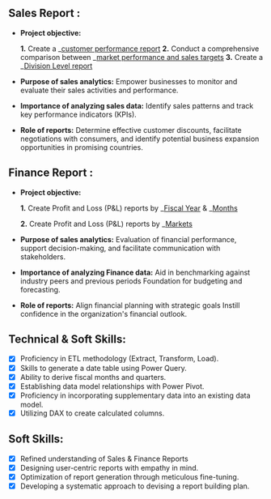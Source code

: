 ## Sales Report :


- **Project objective:** 

    **1.** Create a _[customer performance report](https://github.com/rachita-2004/Excel-Sales-Finance-Analysis-/blob/main/customer%20net%20sales_report.pdf)
    **2.** Conduct a comprehensive comparison between _[market performance and sales targets](https://github.com/rachita-2004/Excel-Sales-Finance-Analysis-/blob/main/market%20net%20sales%20performance.pdf)
    **3.** Create a _[Division Level report](https://github.com/rachita-2004/Excel-Sales-Finance-Analysis-/blob/main/Division%20Level%20Report.pdf)
- **Purpose of sales analytics:** Empower businesses to monitor and evaluate their sales activities and performance.

- **Importance of analyzing sales data:** Identify sales patterns and track key performance indicators (KPIs).

- **Role of reports:** Determine effective customer discounts, facilitate negotiations with consumers, and identify potential business expansion opportunities in promising countries.


## Finance Report :

- **Project objective:** 

    **1.** Create Profit and Loss (P&L) reports by _[Fiscal Year](https://github.com/rachita-2004/Excel-Sales-Finance-Analysis-/blob/main/P%26l%20year.pdf) & _[Months](https://github.com/rachita-2004/Excel-Sales-Finance-Analysis-/blob/main/P%26l%20month.pdf)

   **2.** Create Profit and Loss (P&L) reports by _[Markets](https://github.com/rachita-2004/Excel-Sales-Finance-Analysis-/blob/main/P%26L%20market.pdf)
- **Purpose of sales analytics:** Evaluation of financial performance, support decision-making, and facilitate communication with stakeholders.

- **Importance of analyzing Finance data:** Aid in benchmarking against industry peers and previous periods Foundation for budgeting and forecasting.

- **Role of reports:** Align financial planning with strategic goals Instill confidence in the organization's financial outlook.


## Technical & Soft Skills:
- [x]	Proficiency in ETL methodology (Extract, Transform, Load).
- [x]	Skills to generate a date table using Power Query.
- [x]	Ability to derive fiscal months and quarters.
- [x]	Establishing data model relationships with Power Pivot.
- [x]	Proficiency in incorporating supplementary data into an existing data model.
- [x]	Utilizing DAX to create calculated columns.

## Soft Skills:
- [x]	Refined understanding of Sales & Finance Reports
- [x]	Designing user-centric reports with empathy in mind.
- [x]	Optimization of report generation through meticulous fine-tuning.
- [x]	Developing a systematic approach to devising a report building plan.
